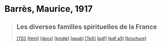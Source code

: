 # Barrès, Maurice, 1917

> ## Les diverses familles spirituelles de la France
>  <a title="Source XML/TEI" class="mime48 tei" href="https://hurlus.github.io/tei/barres1917_familles.xml">[TEI]</a>  <a title="HTML une page" class="mime48 html" href="https://hurlus.github.io/barres1917_familles/barres1917_familles.html">[html]</a>  <a title="Bureautique (LibreOffice, MS.Word)" class="mime48 docx" href="https://hurlus.github.io/barres1917_familles/barres1917_familles.docx">[docx]</a>  <a title="Amazon.kindle" class="mime48 mobi" href="https://hurlus.github.io/barres1917_familles/barres1917_familles.mobi">[kindle]</a>  <a title="EPUB, pour liseuses et téléphones" class="mime48 epub" href="https://hurlus.github.io/barres1917_familles/barres1917_familles.epub">[epub]</a>  <a title="LaTeX" class="mime48 tex" href="https://hurlus.github.io/barres1917_familles/barres1917_familles.tex">[TeX]</a>  <a title="PDF à imprimer, A4 2 colonnes" class="mime48 pdf" href="https://hurlus.github.io/barres1917_familles/barres1917_familles.pdf">[pdf]</a>  <a title="PDF à lire, A5 une colonne" class="mime48 a5" href="https://hurlus.github.io/barres1917_familles/barres1917_familles_a5.pdf">[pdf a5]</a>  <a title="Brochure à agrafer, pdf imposé pour imprimante recto/verso" class="mime48 brochure" href="https://hurlus.github.io/barres1917_familles/barres1917_familles_brochure.pdf">[brochure]</a> 
